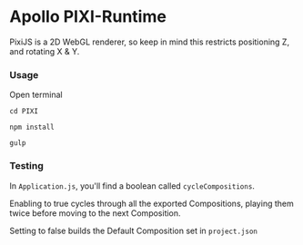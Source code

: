 # Apollo PIXI-Runtime

PixiJS is a 2D WebGL renderer, so keep in mind this restricts positioning Z, and rotating X & Y.

### Usage

Open terminal

`cd PIXI`

`npm install`

`gulp`


### Testing

In `Application.js`, you'll find a boolean called `cycleCompositions`.

Enabling to true cycles through all the exported Compositions, playing them twice before moving to the next Composition.

Setting to false builds the Default Composition set in `project.json`
